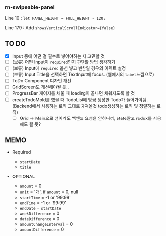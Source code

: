 ### rn-swipeable-panel

Line 10 : `let PANEL_HEIGHT = FULL_HEIGHT - 120;`

Line 179 : Add `showsVerticalScrollIndicator={false}`

## TO DO

- [x] Input 중에 어떤 걸 필수로 넣어야하는 지 고민할 것
- [ ] (보류) 어떤 Input이 `required`인지 판단할 방법 생각하기
- [ ] (보류) Input에 `required` 옵션 넣고 빈칸일 경우의 이펙트 설정
- [ ] (보류) Input Title을 선택하면 TextInput에 focus. (웹에서의 `label`느낌으로)
- [ ] ToDo Component 디자인 개선
- [ ] GridScreen도 개선해야될 듯..
- [ ] ProgressBar 게이지를 채울 때 loading이 끝나면 채워지도록 할 것
- [ ] createTodoMold를 했을 때 TodoList에 방금 생성한 Todo가 들어가야됨. (Backend에서 사용하는 로직 그대로 가져올것 todo생성하는 로직 및 정렬하는 로직)
  - [ ] Grid -> Main으로 넘어가도 백엔드 요청을 안하니까, state말고 redux를 사용해도 될 듯?

## MEMO

- Required

  - `startDate`
  - `title`

- OPTIONAL
  - `amount` = 0
  - `unit` = '개', if `amount` = 0, null
  - `startTime` = -1 or '99:99'
  - `endTime` = -1 or '99:99'
  - `endDate` = `startDate`
  - `weekDifference` = 0
  - `dateDifference` = 0
  - `amountChangeInterval` = 0
  - `amountDifference` = 0
